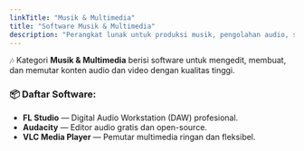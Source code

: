 ```yaml
---
linkTitle: "Musik & Multimedia"
title: "Software Musik & Multimedia"
description: "Perangkat lunak untuk produksi musik, pengolahan audio, serta pemutaran multimedia."
---
```


🎶 Kategori **Musik & Multimedia** berisi software untuk mengedit, membuat, dan memutar konten audio dan video dengan kualitas tinggi.

<!--more-->

### 📦 Daftar Software:

- **FL Studio** — Digital Audio Workstation (DAW) profesional.
- **Audacity** — Editor audio gratis dan open-source.
- **VLC Media Player** — Pemutar multimedia ringan dan fleksibel.

